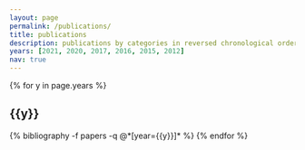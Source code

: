 ```yaml
---
layout: page
permalink: /publications/
title: publications
description: publications by categories in reversed chronological order. generated by jekyll-scholar.
years: [2021, 2020, 2017, 2016, 2015, 2012]
nav: true
---
```


<div class="publications">

{% for y in page.years %}
  <h2 class="year">{{y}}</h2>
  {% bibliography -f papers -q @*[year={{y}}]* %}
{% endfor %}

</div>
